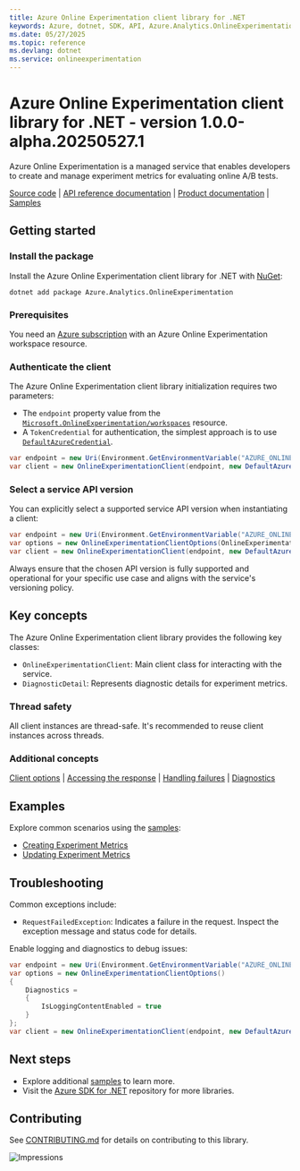 ```yaml
---
title: Azure Online Experimentation client library for .NET
keywords: Azure, dotnet, SDK, API, Azure.Analytics.OnlineExperimentation, onlineexperimentation
ms.date: 05/27/2025
ms.topic: reference
ms.devlang: dotnet
ms.service: onlineexperimentation
---
```

# Azure Online Experimentation client library for .NET - version 1.0.0-alpha.20250527.1 


Azure Online Experimentation is a managed service that enables developers to create and manage experiment metrics for evaluating online A/B tests.

[Source code](https://github.com/Azure/azure-sdk-for-net/blob/main/sdk/onlineexperimentation/Azure.Analytics.OnlineExperimentation/src) | [API reference documentation](https://azure.github.io/azure-sdk-for-net) | [Product documentation](/azure) | [Samples](https://github.com/Azure/azure-sdk-for-net/tree/main/sdk/onlineexperimentation/Azure.Analytics.OnlineExperimentation/samples)

## Getting started

### Install the package

Install the Azure Online Experimentation client library for .NET with [NuGet](https://www.nuget.org/):

```dotnetcli
dotnet add package Azure.Analytics.OnlineExperimentation
```

### Prerequisites

You need an [Azure subscription](https://azure.microsoft.com/free/dotnet/) with an Azure Online Experimentation workspace resource.

### Authenticate the client

The Azure Online Experimentation client library initialization requires two parameters:

- The `endpoint` property value from the [`Microsoft.OnlineExperimentation/workspaces`](https://learn.microsoft.com/azure/templates/microsoft.onlineexperimentation/workspaces) resource.
- A `TokenCredential` for authentication, the simplest approach is to use [`DefaultAzureCredential`](https://learn.microsoft.com/dotnet/api/azure.identity.defaultazurecredential).

```C# Snippet:OnlineExperimentation_InitializeClient
var endpoint = new Uri(Environment.GetEnvironmentVariable("AZURE_ONLINEEXPERIMENTATION_ENDPOINT"));
var client = new OnlineExperimentationClient(endpoint, new DefaultAzureCredential());
```

### Select a service API version

You can explicitly select a supported service API version when instantiating a client:

```C# Snippet:OnlineExperimentation_InitializeClientApiVersion
var endpoint = new Uri(Environment.GetEnvironmentVariable("AZURE_ONLINEEXPERIMENTATION_ENDPOINT"));
var options = new OnlineExperimentationClientOptions(OnlineExperimentationClientOptions.ServiceVersion.V2025_05_31_Preview);
var client = new OnlineExperimentationClient(endpoint, new DefaultAzureCredential(), options);
```

Always ensure that the chosen API version is fully supported and operational for your specific use case and aligns with the service's versioning policy.

## Key concepts

The Azure Online Experimentation client library provides the following key classes:

- `OnlineExperimentationClient`: Main client class for interacting with the service.
- `DiagnosticDetail`: Represents diagnostic details for experiment metrics.

### Thread safety

All client instances are thread-safe. It's recommended to reuse client instances across threads.

### Additional concepts
<!-- CLIENT COMMON BAR -->
[Client options](https://github.com/Azure/azure-sdk-for-net/blob/main/sdk/core/Azure.Core/README.md#configuring-service-clients-using-clientoptions) |
[Accessing the response](https://github.com/Azure/azure-sdk-for-net/blob/main/sdk/core/Azure.Core/README.md#accessing-response-details) |
[Handling failures](https://github.com/Azure/azure-sdk-for-net/blob/main/sdk/core/Azure.Core/README.md#reporting-errors-requestfailedexception) |
[Diagnostics](https://github.com/Azure/azure-sdk-for-net/blob/main/sdk/core/Azure.Core/samples/Diagnostics.md)

## Examples

Explore common scenarios using the [samples](https://github.com/Azure/azure-sdk-for-net/tree/main/sdk/onlineexperimentation/Azure.Analytics.OnlineExperimentation/samples):

- [Creating Experiment Metrics](https://github.com/Azure/azure-sdk-for-net/tree/main/sdk/onlineexperimentation/Azure.Analytics.OnlineExperimentation/samples/Sample2_CreateExperimentMetrics.md)
- [Updating Experiment Metrics](https://github.com/Azure/azure-sdk-for-net/tree/main/sdk/onlineexperimentation/Azure.Analytics.OnlineExperimentation/samples/Sample5_UpdateExperimentMetrics.md)

## Troubleshooting

Common exceptions include:

- `RequestFailedException`: Indicates a failure in the request. Inspect the exception message and status code for details.

Enable logging and diagnostics to debug issues:

```C# Snippet:OnlineExperimentation_InitializeClientDiagnostics
var endpoint = new Uri(Environment.GetEnvironmentVariable("AZURE_ONLINEEXPERIMENTATION_ENDPOINT"));
var options = new OnlineExperimentationClientOptions()
{
    Diagnostics =
    {
        IsLoggingContentEnabled = true
    }
};
var client = new OnlineExperimentationClient(endpoint, new DefaultAzureCredential(), options);
```

## Next steps

- Explore additional [samples](https://github.com/Azure/azure-sdk-for-net/tree/main/sdk/onlineexperimentation/Azure.Analytics.OnlineExperimentation/samples) to learn more.
- Visit the [Azure SDK for .NET](https://github.com/Azure/azure-sdk-for-net) repository for more libraries.

## Contributing

See [CONTRIBUTING.md](https://github.com/Azure/azure-sdk-for-net/blob/main/CONTRIBUTING.md) for details on contributing to this library.

![Impressions](https://azure-sdk-impressions.azurewebsites.net/api/impressions/azure-sdk-for-net/sdk/onlineexperimentation/Azure.Analytics.OnlineExperimentation/README.png)

